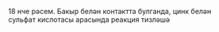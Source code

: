 <figure data-bbox="[100, 123, 145, 170]"><figcaption>18 нче рәсем. Бакыр белән контактта булганда, цинк белән сульфат кислотасы арасында реакция тизләшә</figcaption></figure>